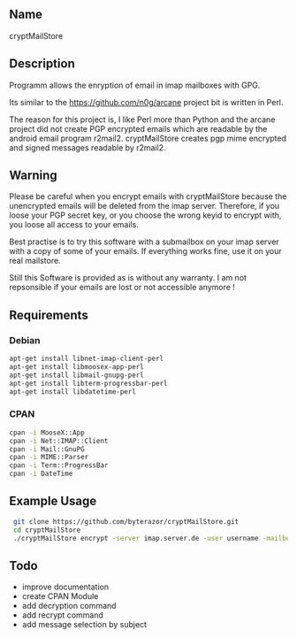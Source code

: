 ## Name

cryptMailStore

## Description

Programm allows the enryption of email in imap mailboxes with GPG.

Its similar to the https://github.com/n0g/arcane project bit is written in Perl.

The reason for this project is, I like Perl more than Python and the arcane project did not create PGP encrypted emails which are readable by the android email program r2mail2. cryptMailStore creates pgp mime encrypted and signed messages readable by r2mail2.

## Warning

Please be careful when you encrypt emails with cryptMailStore because the unencrypted emails will
be deleted from the imap server. Therefore, if you loose your PGP secret key, or you choose the wrong keyid to encrypt with, you loose all access to your emails.

Best practise is to try this software with a submailbox on your imap server with a copy of some of your emails. If everything works fine, use it on your real mailstore.

Still this Software is provided as is without any warranty. I am not repsonsible if your emails are lost or not accessible anymore !

## Requirements

### Debian
```bash
apt-get install libnet-imap-client-perl
apt-get install libmoosex-app-perl
apt-get install libmail-gnupg-perl
apt-get install libterm-progressbar-perl
apt-get install libdatetime-perl
```

### CPAN
```bash
cpan -i MooseX::App
cpan -i Net::IMAP::Client
cpan -i Mail::GnuPG
cpan -i MIME::Parser
cpan -i Term::ProgressBar
cpan -i DateTime
```

## Example Usage
```bash
 git clone https://github.com/byterazor/cryptMailStore.git
 cd cryptMailStore
 ./cryptMailStore encrypt -server imap.server.de -user username -mailbox INBOX -ssl -sign -unseen --keyid dmeyer@federationhq.de
```
## Todo
- improve documentation
- create CPAN Module
- add decryption command
- add recrypt command
- add message selection by subject
